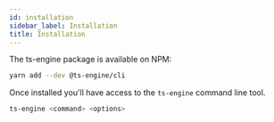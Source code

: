 ```yaml
---
id: installation
sidebar_label: Installation
title: Installation
---
```


The ts-engine package is available on NPM:

```sh
yarn add --dev @ts-engine/cli
```

Once installed you'll have access to the `ts-engine` command line tool.

```sh
ts-engine <command> <options>
```
